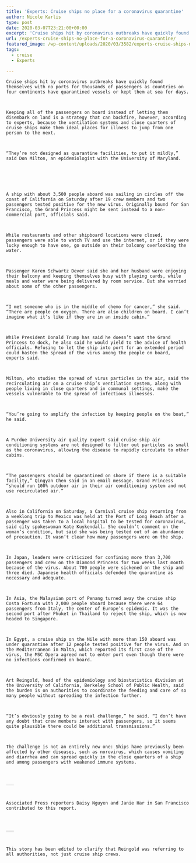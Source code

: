 ```yaml
---
title: 'Experts: Cruise ships no place for a coronavirus quarantine'
author: Nicole Karlis
type: post
date: 2020-03-07T23:21:00+00:00
excerpt: 'Cruise ships hit by coronavirus outbreaks have quickly found themselves with no ports for thousands of passengers as countries on four continents have quarantined vessels or kept them at sea for days.Keeping all of the passengers on board instead of letting them disembark on land is a strategy that can backfire, however, according to experts,&hellip;'
url: /experts-cruise-ships-no-place-for-a-coronavirus-quarantine/
featured_image: /wp-content/uploads/2020/03/3582/experts-cruise-ships-no-place-for-a-coronavirus-quarantine.jpeg
tags:
  - cruise
  - Experts

---
```

  
    Cruise ships hit by coronavirus outbreaks have quickly found themselves with no ports for thousands of passengers as countries on four continents have quarantined vessels or kept them at sea for days.
  
  
  
    Keeping all of the passengers on board instead of letting them disembark on land is a strategy that can backfire, however, according to experts, because the ventilation systems and close quarters of cruise ships make them ideal places for illness to jump from one person to the next.
  
  
  
    “They’re not designed as quarantine facilities, to put it mildly,” said Don Milton, an epidemiologist with the University of Maryland.
  
  
  
  
  
  
    A ship with about 3,500 people aboard was sailing in circles off the coast of California on Saturday after 19 crew members and two passengers tested positive for the new virus. Originally bound for San Francisco, the Grand Princess might be sent instead to a non-commercial port, officials said.
  
  
  
    While restaurants and other shipboard locations were closed, passengers were able to watch TV and use the internet, or if they were lucky enough to have one, go outside on their balcony overlooking the water.
  
  
  
    Passenger Karen Schwartz Dever said she and her husband were enjoying their balcony and keeping themselves busy with playing cards, while meals and water were being delivered by room service. But she worried about some of the other passengers.
  
  
  
    “I met someone who is in the middle of chemo for cancer,” she said. “There are people on oxygen. There are also children on board. I can’t imagine what it’s like if they are in an inside cabin.”
  
  
  
    While President Donald Trump has said he doesn’t want the Grand Princess to dock, he also said he would yield to the advice of health officials. Refusing to let the ship into port for an extended period could hasten the spread of the virus among the people on board, experts said.
  
  
  
    Milton, who studies the spread of virus particles in the air, said the recirculating air on a cruise ship’s ventilation system, along with people living in close quarters and in communal settings, make the vessels vulnerable to the spread of infectious illnesses.
  
  
  
    “You’re going to amplify the infection by keeping people on the boat,” he said.
  
  
  
    A Purdue University air quality expert said cruise ship air conditioning systems are not designed to filter out particles as small as the coronavirus, allowing the disease to rapidly circulate to other cabins.
  
  
  
    “The passengers should be quarantined on shore if there is a suitable facility,” Qingyan Chen said in an email message. Grand Princess “should run 100% outdoor air in their air conditioning system and not use recirculated air.”
  
  
  
    Also in California on Saturday, a Carnival cruise ship returning from a weeklong trip to Mexico was held at the Port of Long Beach after a passenger was taken to a local hospital to be tested for coronavirus, said city spokeswoman Kate Kuykendall. She couldn’t comment on the woman’s condition, but said she was being tested out of an abundance of precaution. It wasn’t clear how many passengers were on the ship.
  
  
  
    In Japan, leaders were criticized for confining more than 3,700 passengers and crew on the Diamond Princess for two weeks last month because of the virus. About 700 people were sickened on the ship and three died. Japanese health officials defended the quarantine as necessary and adequate.
  
  
  
    In Asia, the Malaysian port of Penang turned away the cruise ship Costa Fortuna with 2,000 people aboard because there were 64 passengers from Italy, the center of Europe’s epidemic. It was the second port after Phuket in Thailand to reject the ship, which is now headed to Singapore.
  
  
  
    In Egypt, a cruise ship on the Nile with more than 150 aboard was under quarantine after 12 people tested positive for the virus. And on the Mediterranean in Malta, which reported its first case of the virus, the MSC Opera agreed not to enter port even though there were no infections confirmed on board.
  
  
  
    Art Reingold, head of the epidemiology and biostatistics division at the University of California, Berkeley School of Public Health, said the burden is on authorities to coordinate the feeding and care of so many people without spreading the infection further.
  
  
  
    “It’s obviously going to be a real challenge,” he said. “I don’t have any doubt that crew members interact with passengers, so it seems quite plausible there could be additional transmissions.”
  
  
  
    The challenge is not an entirely new one: Ships have previously been affected by other diseases, such as norovirus, which causes vomiting and diarrhea and can spread quickly in the close quarters of a ship and among passengers with weakened immune systems.
  
  
  
    ___
  
  
  
    Associated Press reporters Daisy Nguyen and Janie Har in San Francisco contributed to this report.
  
  
  
    ___
  
  
  
    This story has been edited to clarify that Reingold was referring to all authorities, not just cruise ship crews.
  
